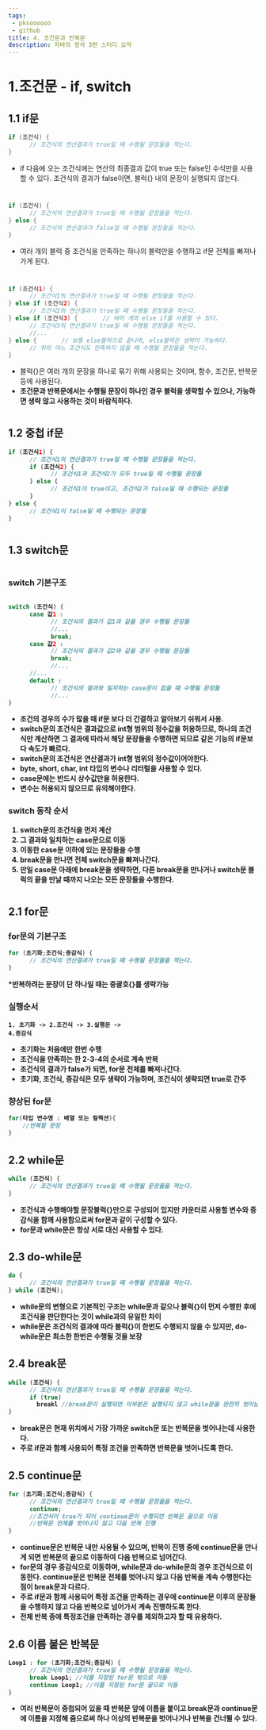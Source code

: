 ```yaml
---
tags: 
 - pksoooooo
 - github
title: 4. 조건문과 반복문
description: 자바의 정석 3편 스터디 요약
---
```


# 1.조건문 - if, switch

## 1.1 if문
```java
if (조건식) {
      // 조건식의 연산결과가 true일 때 수행될 문장들을 적는다.
}
```
- if 다음에 오는 조건식에는 연산의 최종결과 값이 true 또는 false인 수식만을 사용할 수 있다. 조건식의 결과가 false이면, 블럭{} 내의 문장이 실행되지 않는다.
#
```java
if (조건식) {
      // 조건식의 연산결과가 true일 때 수행될 문장들을 적는다.
} else {
      // 조건식의 연산결과가 false일 때 수행될 문장들을 적는다.
}
```

- 여러 개의 블럭 중 조건식을 만족하는 하나의 블럭만을 수행하고 if문 전체를 빠져나가게 된다.
#
```java
if (조건식1) {
      // 조건식1의 연산결과가 true일 때 수행될 문장들을 적는다.
} else if (조건식2) {
      // 조건식2의 연산결과가 true일 때 수행될 문장들을 적는다.
} else if (조건식3) {       // 여러 개의 else if를 사용할 수 있다.
      // 조건식3의 연산결과가 true일 때 수행될 문장들을 적는다.
      //...
} else {       // 보통 else블럭으로 끝나며, else블럭은 생략이 가능하다.
      // 위의 어느 조건식도 만족하지 않을 때 수행될 문장들을 적는다.
}
```
- 블럭{}은 여러 개의 문장을 하나로 묶기 위해 사용되는 것이며, 함수, 조건문, 반복문 등에 사용된다.
- <b>조건문과 반복문에서는 수행될 문장이 하나인 경우 블럭을 생략할 수 있으나, 가능하면 생략 않고 사용하는 것이 바람직하다.<B>
#
## 1.2 중첩 if문
```java
if (조건식1) {
      // 조건식1의 연산결과가 true일 때 수행될 문장들을 적는다.
      if (조건식2) {
            // 조건식1과 조건식2가 모두 true일 때 수행될 문장들
      } else {
            // 조건식1이 true이고, 조건식2가 false일 때 수행되는 문장들
      }
} else {
      // 조건식1이 false일 때 수행되는 문장들
}
```
#
## 1.3 switch문
#
### switch 기본구조
```java
	
switch (조건식) {
      case 값1 :
            // 조건식의 결과가 값1과 같을 경우 수행될 문장들
            //...
            break;
      case 값2 :
            // 조건식의 결과가 값2와 같을 경우 수행될 문장들
            break;
            //...
      //...
      default :
            // 조건식의 결과와 일치하는 case문이 없을 때 수행될 문장들
            //...
}
```
- 조건의 경우의 수가 많을 때 if문 보다 더 간결하고 알아보기 쉬워서 사용.
- switch문의 조건식은 결과값으로 int형 범위의 정수값을 허용하므로, 하나의 조건식만 계산하면 그 결과에 따라서 해당 문장들을 수행하면 되므로 같은 기능의 if문보다 속도가 빠르다.
- switch문의 조건식은 연산결과가 int형 범위의 정수값이어야한다.
- byte, short, char, int 타입의 변수나 리터럴을 사용할 수 있다.
- case문에는 반드시 상수값만을 허용한다.
- 변수는 허용되지 않으므로 유의해야한다.
### switch 동작 순서
1. switch문의 조건식을 먼저 계산
2. 그 결과와 일치하는 case문으로 이동
3. 이동한 case문 이하에 있는 문장들을 수행
4. break문을 만나면 전체 switch문을 빠져나간다.
5. 만일 case문 아래에 break문을 생략하면, 다른 break문을 만나거나 switch문 블럭의 끝을 만날 때까지 나오는 모든 문장들을 수행한다.
#

## 2.1 for문
### for문의 기본구조
```java
for (초기화;조건식;증감식) {
      // 조건식의 연산결과가 true일 때 수행될 문장들을 적는다.
}

```
*반복하려는 문장이 단 하나일 때는 중괄호{}를 생략가능

### 실행순서

<code>1. 초기화 -> 2.조건식 -> 3.실행문 -> 4.증감식</code>
- 초기화는 처음에만 한번 수행
- 조건식을 만족하는 한 2-3-4의 순서로 계속 반복
- 조건식의 결과가 false가 되면, for문 전체를 빠져나간다.
- 초기화, 조건식, 증감식은 모두 생략이 가능하며, 조건식이 생략되면 true로 간주

### 향상된 for문
```java
for(타입 변수명 : 배열 또는 컬렉션){
    //반복할 문장
}
```

## 2.2 while문
```java
while (조건식) {
      // 조건식의 연산결과가 true일 때 수행될 문장들을 적는다.
}
```
- 조건식과 수행해야할 문장블럭{}만으로 구성되어 있지만 카운터로 사용할 변수와 증감식을 함께 사용함으로써 for문과 같이 구성할 수 있다.
- for문과 while문은 항상 서로 대신 사용할 수 있다.

## 2.3 do-while문
```java
do {
      // 조건식의 연산결과가 true일 때 수행될 문장들을 적는다.
} while (조건식);
```
- while문의 변형으로 기본적인 구조는 while문과 같으나 블럭{}이 먼저 수행한 후에 조건식을 판단한다는 것이 while과의 유일한 차이
- while문은 조건식의 결과에 따라 블럭{}이 한번도 수행되지 않을 수 있지만, do-while문은 최소한 한번은 수행될 것을 보장

## 2.4 break문
```java
while (조건식) {
      // 조건식의 연산결과가 true일 때 수행될 문장들을 적는다.
      if (true)
        breakl //break문이 실행되면 이부분은 실행되지 않고 while문을 완전히 벗어남
}
```
- break문은 현재 위치에서 가장 가까운 switch문 또는 반복문을 벗어나는데 사용한다.
- 주로 if문과 함께 사용되어 특정 조건을 만족하면 반복문을 벗어나도록 한다.

## 2.5 continue문
```java
for (초기화;조건식;증감식) {
      // 조건식의 연산결과가 true일 때 수행될 문장들을 적는다.
      continue; 
      //조건식이 true가 되어 continue문이 수행되면 반복문 끝으로 이동
      //반복문 전체를 벗어나지 않고 다음 반복 진행
}

```
- continue문은 반복문 내만 사용될 수 있으며, 반복이 진행 중에 continue문을 만나게 되면 반복문의 끝으로 이동하여 다음 반복으로 넘어간다.
- for문의 경우 증감식으로 이동하며, while문과 do-while문의 경우 조건식으로 이동한다.
  continue문은 반복문 전체를 벗어나지 않고 다음 반복을 계속 수행한다는 점이 break문과 다르다.
- 주로 if문과 함께 사용되어 특정 조건을 만족하는 경우에 continue문 이후의 문장들을 수행하지 않고 다음 반복으로 넘어가서 계속 진행하도록 한다.
- <b>전체 반복 중에 특정조건을 만족하는 경우를 제외하고자 할 때 유용하다.</b>

## 2.6 이름 붙은 반복문
```java
Loop1 : for (초기화;조건식;증감식) {
      // 조건식의 연산결과가 true일 때 수행될 문장들을 적는다.
      break Loop1; //이름 지정된 for문 밖으로 이동
      continue Loop1; //이름 지정된 for문 끝으로 이동
}

```
- 여러 반복문이 중첩되어 있을 때 반복문 앞에 이름을 붙이고 break문과 continue문에 이름을 지정해 줌으로써 하나 이상의 반복문을 벗어나거나 반복을 건너뛸 수 있다.

